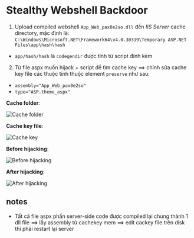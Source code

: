 # Stealthy Webshell Backdoor

1. Upload compiled webshell `App_Web_pax0e2so.dll` đến *IIS Server* cache directory, mặc định là: `C:\Windows\Microsoft.NET\Framework64\v4.0.30319\Temporary ASP.NET Files\app\hash\hash`
  - `app/hash/hash` là `codegendir` được tính từ script đính kèm
2. Từ file aspx muốn hijack + script để tìm cache key ==> chỉnh sửa cache key file các thuộc tính thuộc element `preserve` như sau:
  - `assembly="App_Web_pax0e2so"`
  - `type="ASP.theme_aspx"`

**Cache folder**:

![Cache folder](https://user-images.githubusercontent.com/71699412/217500057-1015606f-7b01-4f9e-854f-c739a1f3cbe5.png)

**Cache key file**:

![Cache key](https://user-images.githubusercontent.com/71699412/217500604-d4b87cce-3799-4b5d-adaf-3b7f90adada3.png)

**Before hijacking**:

![Before hijacking](https://user-images.githubusercontent.com/71699412/217499285-ee8e56c0-f6f7-4b91-9a61-2b1e31db472f.png)

**After hijacking**:

![After hijacking](https://user-images.githubusercontent.com/71699412/217499295-4083ba0d-05d0-4550-af47-f37303d97c74.png)


## notes
- Tất cả file aspx phần server-side code được compiled lại chung thành 1 dll file ==> lấy assembly từ cachekey mem ==> edit cackey file trên disk thì phải restart lại server
